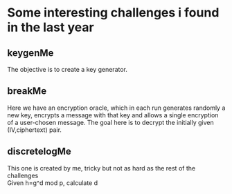 # Some interesting challenges i found in the last year

## keygenMe
The objective is to create a key generator.

## breakMe
Here we have an encryption oracle, which in each run generates randomly a new key, encrypts a message with that key and allows a single encryption of a user-chosen message. 
The goal here is to decrypt the initially given (IV,ciphertext) pair.

## discretelogMe
This one is created by me, tricky but not as hard as the rest of the challenges<br>
Given h=g^d mod p, calculate d